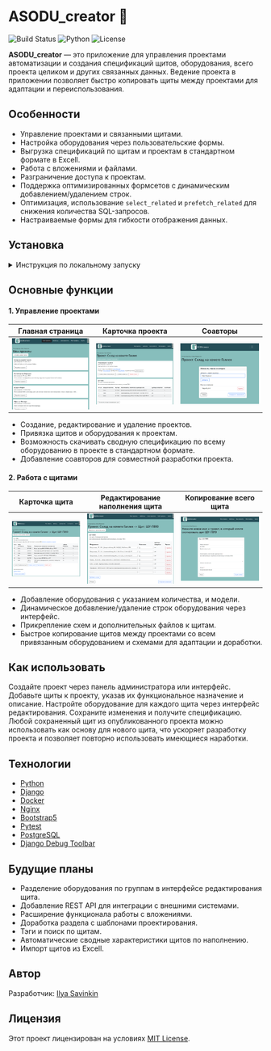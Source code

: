 # ASODU_creator 🤖
![Build Status](https://github.com/botanikboy/ASODU_creator/actions/workflows/main.yml/badge.svg)
![Python](https://img.shields.io/badge/python-3.9+-blue)
![License](https://img.shields.io/badge/license-MIT-green)

**ASODU_creator** — это приложение для управления проектами автоматизации и создания спецификаций щитов, оборудования, всего проекта целиком и других связанных данных. Ведение проекта в приложении позволяет быстро копировать щиты между проектами для адаптации и переиспользования.

## Особенности

- Управление проектами и связанными щитами.
- Настройка оборудования через пользовательские формы.
- Выгрузка спецификаций по щитам и проектам в стандартном формате в Excell.
- Работа с вложениями и файлами.
- Разграничение доступа к проектам.
- Поддержка оптимизированных формсетов с динамическим добавлением/удалением строк.
- Оптимизация, использование `select_related` и `prefetch_related` для снижения количества SQL-запросов.
- Настраиваемые формы для гибкости отображения данных.

## Установка
<details>
<summary>Инструкция по локальному запуску</summary>

### 1. Клонирование репозитория

```bash
git clone https://github.com/botanikboy/ASODU_creator.git
cd ASODU_creator
```
### 2. Установка зависимостей
Убедитесь, что у вас установлен Python 3.9+ и виртуальное окружение. Для запуска базы данных также потребуется Docker.

```bash
python -m venv venv
source venv/bin/activate  # Для Linux/MacOS
venv\Scripts\activate     # Для Windows
pip install -r requirements.txt
```
### 3. Настройка базы данных
Создате `.env` файл, указав параметры подключения к вашей базе данных и режим работы сервера, (см. [`.env.example`](/infra-dev/.env.example) для примера). Разместите файл в папке `infra-dev`, а также рядом с файлом [`settings.py`](/ASODU/ASODU/settings.py) (для запуска dev сервера).

В репозитории в папке `infra-dev` лежит .yaml файл для запуска базы данных и nginx в контейнере.
Для ознакомления рекомендуется запустить только контейнер базы данных (имя контейнера - `db`) и воспользоваться development сервером django.
```bash
docker compose up db -d
```
Создайте базу данных и примените миграции:

```bash
python manage.py migrate
```
### 4. Запуск тестов
Запустите тесты для проверки функционирования проекта
```bash
cd ASODU
pytest
```
Дождитесь выполнения всех тестов.
### 5. Загрузка фикстур
Для ознакомления с функционалом приложения можно загрузить подготовленные данные в базу.
```bash
python manage.py loaddata fixtures.json
```
### 6. Запуск сервера разработки
```bash
python manage.py runserver
```
Приложение будет доступно по адресу [http://127.0.0.1:8000](http://127.0.0.1:8000).
</details>

## Основные функции
#### 1. Управление проектами
| Главная страница                 | Карточка проекта                 | Соавторы                       |
|----------------------------------|----------------------------------|----------------------------------|
| <img src="screenshots/my_projects.png" width="300"> | <img src="screenshots/project_details.png" width="300"> | <img src="screenshots/coauthor.png" width="300"> |

- Создание, редактирование и удаление проектов.
- Привязка щитов и оборудования к проектам.
- Возможность скачивать сводную спецификацию по всему оборудованию в проекте в стандартном формате.
- Добавление соавторов для совместной разработки проекта.
#### 2. Работа с щитами
| Карточка щита                     | Редактирование наполнения щита      | Копирование всего щита           |
|-----------------------------------|-------------------------------------|-----------------------------------|
| <img src="screenshots/panel_details.png" width="300"> | <img src="screenshots/panel_edit.png" width="300"> | <img src="screenshots/panel_copy.png" width="300"> |

- Добавление оборудования с указанием количества, и модели.
- Динамическое добавление/удаление строк оборудования через интерфейс.
- Прикрепление схем и дополнительных файлов к щитам.
- Быстрое копирование щитов между проектами со всем привязанным оборудованием и схемами для адаптации и доработки.
## Как использовать
Создайте проект через панель администратора или интерфейс.
Добавьте щиты к проекту, указав их функциональное назначение и описание.
Настройте оборудование для каждого щита через интерфейс редактирования.
Сохраните изменения и получите спецификацию. Любой сохраненный щит из опубликованного проекта можно использовать как основу для нового щита, что ускоряет разработку проекта и позволяет повторно использовать имеющиеся наработки.
## Технологии
- [Python](https://www.python.org/)
- [Django](https://www.djangoproject.com/)
- [Docker](https://www.docker.com/)
- [Nginx](https://nginx.org/)
- [Bootstrap5](https://getbootstrap.com/docs/5.0/getting-started/introduction/)
- [Pytest](https://docs.pytest.org/en/stable/)
- [PostgreSQL](https://www.postgresql.org/)
- [Django Debug Toolbar](https://django-debug-toolbar.readthedocs.io/en/latest/)
## Будущие планы
- Разделение оборудования по группам в интерфейсе редактирования щита.
- Добавление REST API для интеграции с внешними системами.
- Расширение функционала работы с вложениями.
- Доработка раздела с шаблонами проектирования.
- Тэги и поиск по щитам.
- Автоматические сводные характеристики щитов по наполнению.
- Импорт щитов из Excell.
## Автор
Разработчик: [Ilya Savinkin](https://www.linkedin.com/in/ilya-savinkin-6002a711/)

## Лицензия
Этот проект лицензирован на условиях [MIT License](LICENSE).
